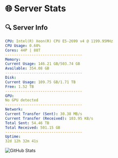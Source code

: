 # 🌐 Server Stats
## 🔍 Server Info
```yaml
CPU: Intel(R) Xeon(R) CPU E5-2699 v4 @ 1199.95MHz
CPU Usage: 0.60%
Cores: 44P | 88T
-----------------------------------
Memory:
Current Usage: 146.21 GB/503.74 GB
Available: 354.08 GB
-----------------------------------
Disk:
Current Usage: 109.75 GB/1.71 TB
Free: 1.52 TB
-----------------------------------
GPU:
No GPU detected
-----------------------------------
Network:
Current Transfer (Sent): 30.38 MB/s
Current Transfer (Received): 103.95 KB/s
Total Sent: 54.46 TB
Total Received: 501.15 GB
-----------------------------------
Uptime:
32d 12h 32m 41s
```
![GitHub Stats](https://img.shields.io/badge/Updated-2025-04-09_09:55:30-blue)